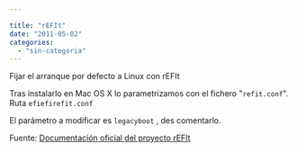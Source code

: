 ```yaml
---

title: "rEFIt"
date: "2011-05-02"
categories: 
  - "sin-categoria"
---
```


Fijar el arranque por defecto a Linux con rEFIt

Tras instalarlo en Mac OS X lo parametrizamos con el fichero "`refit.conf`". Ruta `efiefirefit.conf`

El parámetro a modificar es `legacyboot` , des comentarlo.

Fuente: [Documentación oficial del proyecto rEFIt](https://refit.sourceforge.net/doc/c3s3_config.html)
